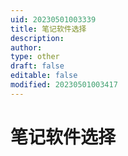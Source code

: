 ```yaml
---
uid: 20230501003339
title: 笔记软件选择
description: 
author: 
type: other
draft: false
editable: false
modified: 20230501003417
---
```


# 笔记软件选择